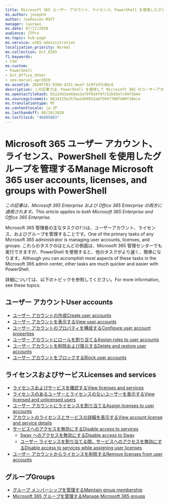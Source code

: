 ```yaml
---
title: Microsoft 365 ユーザー アカウント、ライセンス、PowerShell を使用したグループを管理する
ms.author: josephd
author: JoeDavies-MSFT
manager: laurawi
ms.date: 07/17/2020
audience: ITPro
ms.topic: hub-page
ms.service: o365-administration
localization_priority: Normal
ms.collection: Ent_O365
f1.keywords:
- CSH
ms.custom:
- PowerShell
- Ent_Office_Other
- seo-marvel-apr2020
ms.assetid: 26b9ff81-93b0-4251-beaf-3c9f1d7c80c8
description: この記事では、PowerShell を使用して Microsoft 365 のユーザーアカウント、ライセンス、グループを管理する方法について説明します。
ms.openlocfilehash: b5a2d43ad4dee3a70f934f9fc52b93e7c99f3644
ms.sourcegitcommit: 8634215e257ba2d49832a8f5947700fd00f18ece
ms.translationtype: MT
ms.contentlocale: ja-JP
ms.lasthandoff: 08/10/2020
ms.locfileid: "46605883"
---
```

# <a name="manage-microsoft-365-user-accounts-licenses-and-groups-with-powershell"></a><span data-ttu-id="3bb98-103">Microsoft 365 ユーザー アカウント、ライセンス、PowerShell を使用したグループを管理する</span><span class="sxs-lookup"><span data-stu-id="3bb98-103">Manage Microsoft 365 user accounts, licenses, and groups with PowerShell</span></span>

<span data-ttu-id="3bb98-104">*この記事は、Microsoft 365 Enterprise および Office 365 Enterprise の両方に適用されます。*</span><span class="sxs-lookup"><span data-stu-id="3bb98-104">*This article applies to both Microsoft 365 Enterprise and Office 365 Enterprise.*</span></span>

<span data-ttu-id="3bb98-105">Microsoft 365 管理者の主なタスクの1つは、ユーザーアカウント、ライセンス、およびグループを管理することです。</span><span class="sxs-lookup"><span data-stu-id="3bb98-105">One of the primary tasks of any Microsoft 365 administrator is managing user accounts, licenses, and groups.</span></span> <span data-ttu-id="3bb98-106">これらのタスクのほとんどの側面は、Microsoft 365 管理センターでも実行できますが、PowerShell を使用すると、他のタスクがより速く、簡単になります。</span><span class="sxs-lookup"><span data-stu-id="3bb98-106">Although you can accomplish most aspects of these tasks in the Microsoft 365 admin center, other tasks are much quicker and easier with PowerShell.</span></span> 

<span data-ttu-id="3bb98-107">詳細については、以下のトピックを参照してください。</span><span class="sxs-lookup"><span data-stu-id="3bb98-107">For more information, see these topics.</span></span>

## <a name="user-accounts"></a><span data-ttu-id="3bb98-108">ユーザー アカウント</span><span class="sxs-lookup"><span data-stu-id="3bb98-108">User accounts</span></span>

- [<span data-ttu-id="3bb98-109">ユーザー アカウントの作成</span><span class="sxs-lookup"><span data-stu-id="3bb98-109">Create user accounts</span></span>](create-user-accounts-with-office-365-powershell.md)
- [<span data-ttu-id="3bb98-110">ユーザー アカウントを表示する</span><span class="sxs-lookup"><span data-stu-id="3bb98-110">View user accounts</span></span>](view-user-accounts-with-office-365-powershell.md)
- [<span data-ttu-id="3bb98-111">ユーザー アカウントのプロパティを構成する</span><span class="sxs-lookup"><span data-stu-id="3bb98-111">Configure user account properties</span></span>](configure-user-account-properties-with-office-365-powershell.md)
- [<span data-ttu-id="3bb98-112">ユーザー アカウントにロールを割り当てる</span><span class="sxs-lookup"><span data-stu-id="3bb98-112">Assign roles to user accounts</span></span>](assign-roles-to-user-accounts-with-office-365-powershell.md)
- [<span data-ttu-id="3bb98-113">ユーザー アカウントを削除および復元する</span><span class="sxs-lookup"><span data-stu-id="3bb98-113">Delete and restore user accounts</span></span>](delete-and-restore-user-accounts-with-office-365-powershell.md)
- [<span data-ttu-id="3bb98-114">ユーザー アカウントをブロックする</span><span class="sxs-lookup"><span data-stu-id="3bb98-114">Block user accounts</span></span>](block-user-accounts-with-office-365-powershell.md)

## <a name="licenses-and-services"></a><span data-ttu-id="3bb98-115">ライセンスおよびサービス</span><span class="sxs-lookup"><span data-stu-id="3bb98-115">Licenses and services</span></span>
- [<span data-ttu-id="3bb98-116">ライセンスおよびサービスを確認する</span><span class="sxs-lookup"><span data-stu-id="3bb98-116">View licenses and services</span></span>](view-licenses-and-services-with-office-365-powershell.md)
- [<span data-ttu-id="3bb98-117">ライセンスのあるユーザーとライセンスのないユーザーを表示する</span><span class="sxs-lookup"><span data-stu-id="3bb98-117">View licensed and unlicensed users</span></span>](view-licensed-and-unlicensed-users-with-office-365-powershell.md)
- [<span data-ttu-id="3bb98-118">ユーザー アカウントにライセンスを割り当てる</span><span class="sxs-lookup"><span data-stu-id="3bb98-118">Assign licenses to user accounts</span></span>](assign-licenses-to-user-accounts-with-office-365-powershell.md)
- [<span data-ttu-id="3bb98-119">アカウントのライセンスとサービスの詳細を表示する</span><span class="sxs-lookup"><span data-stu-id="3bb98-119">View account license and service details</span></span>](view-account-license-and-service-details-with-office-365-powershell.md)
- [<span data-ttu-id="3bb98-120">サービスへのアクセスを無効にする</span><span class="sxs-lookup"><span data-stu-id="3bb98-120">Disable access to services</span></span>](disable-access-to-services-with-office-365-powershell.md)
  - [<span data-ttu-id="3bb98-121">Sway へのアクセスを無効にする</span><span class="sxs-lookup"><span data-stu-id="3bb98-121">Disable access to Sway</span></span>](disable-access-to-sway-with-office-365-powershell.md)
  - [<span data-ttu-id="3bb98-122">ユーザー ライセンスを割り当てる間、サービスへのアクセスを無効にする</span><span class="sxs-lookup"><span data-stu-id="3bb98-122">Disable access to services while assigning user licenses</span></span>](disable-access-to-services-while-assigning-user-licenses.md)
- [<span data-ttu-id="3bb98-123">ユーザー アカウントからライセンスを削除する</span><span class="sxs-lookup"><span data-stu-id="3bb98-123">Remove licenses from user accounts</span></span>](remove-licenses-from-user-accounts-with-office-365-powershell.md)

## <a name="groups"></a><span data-ttu-id="3bb98-124">グループ</span><span class="sxs-lookup"><span data-stu-id="3bb98-124">Groups</span></span>
- [<span data-ttu-id="3bb98-125">グループ メンバーシップを管理する</span><span class="sxs-lookup"><span data-stu-id="3bb98-125">Maintain group membership</span></span>](maintain-group-membership-with-office-365-powershell.md)
- [<span data-ttu-id="3bb98-126">Microsoft 365 グループを管理する</span><span class="sxs-lookup"><span data-stu-id="3bb98-126">Manage Microsoft 365 groups</span></span>](manage-office-365-groups-with-powershell.md)

